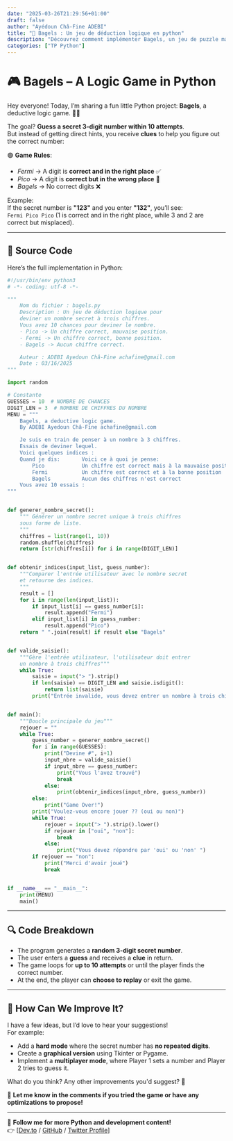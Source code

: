 ```yaml
---
date: "2025-03-26T21:29:56+01:00"
draft: false
author: "Ayédoun Châ-Fine ADEBI"
title: "📝 Bagels : Un jeu de déduction logique en python"
description: "Découvrez comment implémenter Bagels, un jeu de puzzle mathématique inspiré de Mastermind, en Python. Tutoriel pas-à-pas avec gestion des indices (Pico/Fermi/Bagels) et code optimisé."
categories: ["TP Python"]
---
```


# 🎮 Bagels – A Logic Game in Python

Hey everyone! Today, I’m sharing a fun little Python project: **Bagels**, a deductive logic game. 🧠💡

The goal? **Guess a secret 3-digit number within 10 attempts**.  
But instead of getting direct hints, you receive **clues** to help you figure out the correct number:

🟢 **Game Rules**:

- _Fermi_ → A digit is **correct and in the right place** ✅
- _Pico_ → A digit is **correct but in the wrong place** 🔄
- _Bagels_ → No correct digits ❌

Example:  
If the secret number is **"123"** and you enter **"132"**, you’ll see:  
`Fermi Pico Pico` (1 is correct and in the right place, while 3 and 2 are correct but misplaced).

---

## **🚀 Source Code**

Here’s the full implementation in Python:

```python
#!/usr/bin/env python3
# -*- coding: utf-8 -*-

"""
    Nom du fichier : bagels.py
    Description : Un jeu de déduction logique pour
    deviner un nombre secret à trois chiffres.
    Vous avez 10 chances pour deviner le nombre.
    - Pico -> Un chiffre correct, mauvaise position.
    - Fermi -> Un chiffre correct, bonne position.
    - Bagels -> Aucun chiffre correct.

    Auteur : ADEBI Ayedoun Châ-Fine achafine@gmail.com
    Date : 03/16/2025
"""

import random

# Constante
GUESSES = 10  # NOMBRE DE CHANCES
DIGIT_LEN = 3  # NOMBRE DE CHIFFRES DU NOMBRE
MENU = """
    Bagels, a deductive logic game.
    By ADEBI Ayedoun Châ-Fine achafine@gmail.com

    Je suis en train de penser à un nombre à 3 chiffres.
    Essais de deviner lequel.
    Voici quelques indices :
    Quand je dis:       Voici ce à quoi je pense:
        Pico            Un chiffre est correct mais à la mauvaise position
        Fermi           Un chiffre est correct et à la bonne position
        Bagels          Aucun des chiffres n'est correct
    Vous avez 10 essais :
"""


def generer_nombre_secret():
    """ Générer un nombre secret unique à trois chiffres
    sous forme de liste.
    """
    chiffres = list(range(1, 10))
    random.shuffle(chiffres)
    return [str(chiffres[i]) for i in range(DIGIT_LEN)]


def obtenir_indices(input_list, guess_number):
    """Comparer l'entrée utilisateur avec le nombre secret
    et retourne des indices.
    """
    result = []
    for i in range(len(input_list)):
        if input_list[i] == guess_number[i]:
            result.append("Fermi")
        elif input_list[i] in guess_number:
            result.append("Pico")
    return " ".join(result) if result else "Bagels"


def valide_saisie():
    """Gère l'entrée utilisateur, l'utilisateur doit entrer
    un nombre à trois chiffres"""
    while True:
        saisie = input("> ").strip()
        if len(saisie) == DIGIT_LEN and saisie.isdigit():
            return list(saisie)
        print("Entrée invalide, vous devez entrer un nombre à trois chiffres")


def main():
    """Boucle principale du jeu"""
    rejouer = ""
    while True:
        guess_number = generer_nombre_secret()
        for i in range(GUESSES):
            print("Devine #", i+1)
            input_nbre = valide_saisie()
            if input_nbre == guess_number:
                print("Vous l'avez trouvé")
                break
            else:
                print(obtenir_indices(input_nbre, guess_number))
        else:
            print("Game Over!")
        print("Voulez-vous encore jouer ?? (oui ou non)")
        while True:
            rejouer = input("> ").strip().lower()
            if rejouer in ["oui", "non"]:
                break
            else:
                print("Vous devez répondre par 'oui' ou 'non' ")
        if rejouer == "non":
            print("Merci d'avoir joué")
            break


if __name__ == "__main__":
    print(MENU)
    main()
```

---

## **🔍 Code Breakdown**

- The program generates a **random 3-digit secret number**.
- The user enters a **guess** and receives a **clue** in return.
- The game loops for **up to 10 attempts** or until the player finds the correct number.
- At the end, the player can **choose to replay** or exit the game.

---

## **📌 How Can We Improve It?**

I have a few ideas, but I’d love to hear your suggestions!  
For example:

- Add a **hard mode** where the secret number has **no repeated digits**.
- Create a **graphical version** using Tkinter or Pygame.
- Implement a **multiplayer mode**, where Player 1 sets a number and Player 2 tries to guess it.

What do you think? Any other improvements you'd suggest? 🚀

💬 **Let me know in the comments if you tried the game or have any optimizations to propose!**

---

📌 **Follow me for more Python and development content!**  
👉 [[Dev.to](https://dev.to/memlenz) / [GitHub](https://github.com/memlenz) / [Twitter Profile](https://twitter.com/achafine)]
